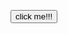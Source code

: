 <script>
function xd() {
    alert("yeeeeeeeeeees");
}
</script>

<button onclick="xd()">click me!!!</button>